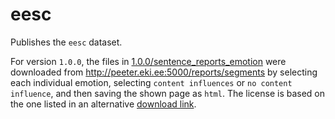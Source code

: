 # eesc

Publishes the `eesc` dataset.

For version `1.0.0`, the files in [1.0.0/sentence_reports_emotion](1.0.0/sentence_reports_emotion) were downloaded from
http://peeter.eki.ee:5000/reports/segments by selecting each individual emotion, selecting `content influences` or
`no content influence`, and then saving the shown page as `html`.
The license is based on the one listed in an alternative
[download link](https://metashare.ut.ee/repository/download/4d42d7a8463411e2a6e4005056b40024a19021a316b54b7fb707757d43d1a889/).
